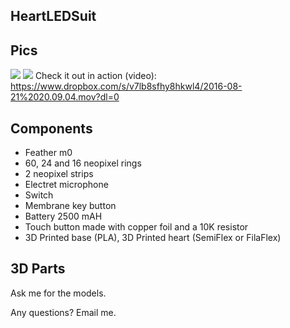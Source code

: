 HeartLEDSuit
-

Pics
--
![](https://dl.dropboxusercontent.com/s/qvjkystrvuncded/2016-08-17%2011.18.35-1.jpg)
![](https://dl.dropboxusercontent.com/s/4kcs0t9yn2hxuc7/2016-08-20%2015.29.36.jpg)
Check it out in action (video): https://www.dropbox.com/s/v7lb8sfhy8hkwl4/2016-08-21%2020.09.04.mov?dl=0


Components
--
* Feather m0 
* 60, 24 and 16 neopixel rings 
* 2 neopixel strips
* Electret microphone
* Switch
* Membrane key button
* Battery 2500 mAH 
* Touch button made with copper foil and a 10K resistor
* 3D Printed base (PLA), 3D Printed heart (SemiFlex or FilaFlex)

3D Parts
--
Ask me for the models. 

Any questions? Email me. 

